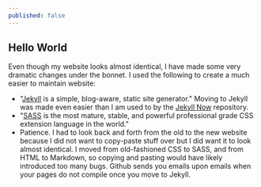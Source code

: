 ```yaml
---
published: false
---
```


## Hello World

Even though my website looks almost identical, I have made some very dramatic changes under the bonnet. I used the following to create a much easier to maintain website:

- "[Jekyll](https://jekyllrb.com/) is a simple, blog-aware, static site generator." Moving to Jekyll was made even easier than I am used to by the [Jekyll Now](https://github.com/barryclark/jekyll-now) repository. 
- "[SASS](http://sass-lang.com/) is the most mature, stable, and powerful professional grade CSS extension language in the world."
- Patience. I had to look back and forth from the old to the new website because I did not want to copy-paste stuff over but I did want it to look almost identical. I moved from old-fashioned CSS to SASS, and from HTML to Markdown, so copying and pasting would have likely introduced too many bugs. Github sends you emails upon emails when your pages do not compile once you move to Jekyll.